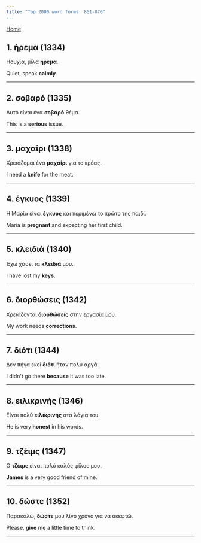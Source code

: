 ```yaml
---
title: "Top 2000 word forms: 861-870"
...
```


[Home](./) 

## 1. ήρεμα (1334)

Ησυχία, μίλα **ήρεμα**.  

Quiet, speak **calmly**.

---

## 2. σοβαρό (1335)

Αυτό είναι ένα **σοβαρό** θέμα.

This is a **serious** issue.

---

## 3. μαχαίρι (1338)

Χρειάζομαι ένα **μαχαίρι** για το κρέας.  

I need a **knife** for the meat.

---

## 4. έγκυος (1339)

Η Μαρία είναι **έγκυος** και περιμένει το πρώτο της παιδί.  

Maria is **pregnant** and expecting her first child.

---

## 5. κλειδιά (1340)

Έχω χάσει τα **κλειδιά** μου.  

I have lost my **keys**.

---

## 6. διορθώσεις (1342)

Χρειάζονται **διορθώσεις** στην εργασία μου.

My work needs **corrections**.

---

## 7. διότι (1344)

Δεν πήγα εκεί **διότι** ήταν πολύ αργά.

I didn't go there **because** it was too late.

---

## 8. ειλικρινής (1346)

Είναι πολύ **ειλικρινής** στα λόγια του.  

He is very **honest** in his words.

---

## 9. τζέιμς (1347)

Ο **τζέιμς** είναι πολύ καλός φίλος μου.  

**James** is a very good friend of mine.

---

## 10. δώστε (1352)

Παρακαλώ, **δώστε** μου λίγο χρόνο για να σκεφτώ.

Please, **give** me a little time to think.

---

